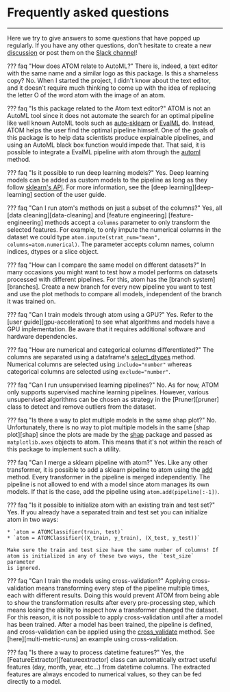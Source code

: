 # Frequently asked questions
----------------------------

Here we try to give answers to some questions that have popped up
regularly. If you have any other questions, don't hesitate to create
a new [discussion](https://github.com/tvdboom/ATOM/discussions) or post
them on the [Slack channel](https://join.slack.com/t/atom-alm7229/shared_invite/zt-upd8uc0z-LL63MzBWxFf5tVWOGCBY5g)! 

??? faq "How does ATOM relate to AutoML?"
    There is, indeed, a text editor with the same name and a similar logo as
    this package. Is this a shameless copy? No. When I started the project,
    I didn't know about the text editor, and it doesn't require much thinking
    to come up with the idea of replacing the letter O of the word atom with
    the image of an atom.

??? faq "Is this package related to the Atom text editor?"
    ATOM is not an AutoML tool since it does not automate the search for
    an optimal pipeline like well known AutoML tools such as
    [auto-sklearn](https://automl.github.io/auto-sklearn/master/) or
    [EvalML](https://evalml.alteryx.com/en/stable/) do. Instead, ATOM helps
    the user find the optimal pipeline himself. One of the goals of this
    package is to help data scientists produce explainable pipelines, and
    using an AutoML black box function would impede that. That said, it is
    possible to integrate a EvalML pipeline with atom through the
    [automl](../API/ATOM/atomclassifier/#automl) method.

??? faq "Is it possible to run deep learning models?"
    Yes. Deep learning models can be added as custom models to the pipeline
    as long as they follow [sklearn's API](https://scikit-learn.org/stable/developers/contributing.html#apis-of-scikit-learn-objects).
    For more information, see the [deep learning][deep-learning] section
    of the user guide.

??? faq "Can I run atom's methods on just a subset of the columns?"
    Yes, all [data cleaning][data-cleaning] and [feature engineering]
    [feature-engineering] methods accept a `columns` parameter to only
    transform the selected features. For example, to only impute the
    numerical columns in the dataset we could type `atom.impute(strat_num="mean",
    columns=atom.numerical)`. The parameter accepts column names, column
    indices, dtypes or a slice object.

??? faq "How can I compare the same model on different datasets?"
    In many occasions you might want to test how a model performs on datasets
    processed with different pipelines. For this, atom has the [branch system]
    [branches]. Create a new branch for every new pipeline you want to test
    and use the plot methods to compare all models, independent of the branch
    it was trained on.

??? faq "Can I train models through atom using a GPU?"
    Yes. Refer to the [user guide][gpu-acceleration] to see what algorithms
    and models have a GPU implementation. Be aware that it requires additional
    software and hardware dependencies.

??? faq "How are numerical and categorical columns differentiated?"
    The columns are separated using a dataframe's [select_dtypes](https://pandas.pydata.org/pandas-docs/stable/reference/api/pandas.DataFrame.select_dtypes.html)
    method. Numerical columns are selected using `include="number"`
    whereas categorical columns are selected using `exclude="number"`.

??? faq "Can I run unsupervised learning pipelines?"
    No. As for now, ATOM only supports supervised machine learning pipelines.
    However, various unsupervised algorithms can be chosen as strategy in the
    [Pruner][pruner] class to detect and remove outliers from the dataset.

??? faq "Is there a way to plot multiple models in the same shap plot?"
    No. Unfortunately, there is no way to plot multiple models in the same
    [shap plot][shap] since the plots are made by the [shap](https://github.com/slundberg/shap)
    package and passed as `matplotlib.axes` objects to atom. This means
    that it's not within the reach of this package to implement such a
    utility.

??? faq "Can I merge a sklearn pipeline with atom?"
    Yes. Like any other transformer, it is possible to add a sklearn
    pipeline to atom using the [add](../API/ATOM/atomclassifier/#add)
    method. Every transformer in the pipeline is merged independently.
    The pipeline is not allowed to end with a model since atom manages
    its own models. If that is the case, add the pipeline using
    `atom.add(pipeline[:-1])`.

??? faq "Is it possible to initialize atom with an existing train and test set?"
    Yes. If you already have a separated train and test set you can
    initialize atom in two ways:

    * `atom = ATOMClassifier(train, test)`
    * `atom = ATOMClassifier((X_train, y_train), (X_test, y_test))`

    Make sure the train and test size have the same number of columns! If
    atom is initialized in any of these two ways, the `test_size` parameter
    is ignored.

??? faq "Can I train the models using cross-validation?"
    Applying cross-validation means transforming every step of the pipeline
    multiple times, each with different results. Doing this would prevent
    ATOM from being able to show the transformation results after every
    pre-processing step, which means losing the ability to inspect how a
    transformer changed the dataset. For this reason, it is not possible to
    apply cross-validation until after a model has been trained. After a
    model has been trained, the pipeline is defined, and cross-validation
    can be applied using the [cross_validate](../API/models/gnb/#cross-validate)
    method. See [here][multi-metric-runs] an example using cross-validation.

??? faq "Is there a way to process datetime features?"
    Yes, the [FeatureExtractor][featureextractor] class can automatically
    extract useful features (day, month, year, etc...) from datetime columns.
    The extracted features are always encoded to numerical values, so they
    can be fed directly to a model.

